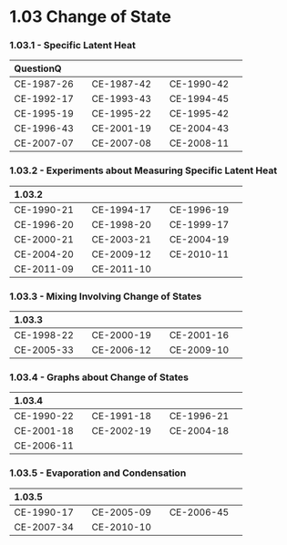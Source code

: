 # 1.03 Change of State

### 1.03.1 - Specific Latent Heat

| QuestionQ |  |  |  |  |  |
| :--- | :--- | :--- | :--- | :--- | :--- |
| CE-1987-26 |  | CE-1987-42 |  | CE-1990-42 |  |
| CE-1992-17 |  | CE-1993-43 |  | CE-1994-45 |  |
| CE-1995-19 |  | CE-1995-22 |  | CE-1995-42 |  |
| CE-1996-43 |  | CE-2001-19 |  | CE-2004-43  |  |
| CE-2007-07 |  | CE-2007-08 |  | CE-2008-11 |  |

### 1.03.2 - Experiments about Measuring Specific Latent Heat

| 1.03.2 |  |  |  |  |  |
| :--- | :--- | :--- | :--- | :--- | :--- |
| CE-1990-21 |  | CE-1994-17 |  | CE-1996-19 |  |
| CE-1996-20 |  | CE-1998-20 |  | CE-1999-17 |  |
| CE-2000-21 |  | CE-2003-21 |  | CE-2004-19 |  |
| CE-2004-20 |  | CE-2009-12 |  | CE-2010-11 |  |
| CE-2011-09 |  | CE-2011-10 |  |  |  |

### 1.03.3 - Mixing Involving Change of States

| 1.03.3 |  |  |  |  |  |
| :--- | :--- | :--- | :--- | :--- | :--- |
| CE-1998-22 |  | CE-2000-19 |  | CE-2001-16 |  |
| CE-2005-33 |  | CE-2006-12 |  | CE-2009-10 |  |

### 1.03.4 - Graphs about Change of States

| 1.03.4 |  |  |  |  |  |
| :--- | :--- | :--- | :--- | :--- | :--- |
| CE-1990-22 |  | CE-1991-18 |  | CE-1996-21 |  |
| CE-2001-18 |  | CE-2002-19 |  | CE-2004-18 |  |
| CE-2006-11 |  |  |  |  |  |

### 1.03.5 - Evaporation and Condensation

| 1.03.5 |  |  |  |  |  |
| :--- | :--- | :--- | :--- | :--- | :--- |
| CE-1990-17 |  | CE-2005-09 |  | CE-2006-45 |  |
| CE-2007-34 |  | CE-2010-10 |  |  |  |

